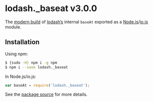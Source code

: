 # lodash._baseat v3.0.0

The [modern build](https://github.com/lodash/lodash/wiki/Build-Differences) of [lodash’s](https://lodash.com/) internal `baseAt` exported as a [Node.js](http://nodejs.org/)/[io.js](https://iojs.org/) module.

## Installation

Using npm:

```bash
$ {sudo -H} npm i -g npm
$ npm i --save lodash._baseat
```

In Node.js/io.js:

```js
var baseAt = require('lodash._baseat');
```

See the [package source](https://github.com/lodash/lodash/blob/3.0.0-npm-packages/lodash._baseat) for more details.
